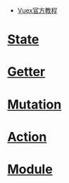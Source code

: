 * [Vuex官方教程](https://vuex.vuejs.org/zh/guide/state.html)

# [State](https://vuex.vuejs.org/zh/guide/state.html)

# [Getter](https://vuex.vuejs.org/zh/guide/getters.html)

# [Mutation](https://vuex.vuejs.org/zh/guide/mutations.html)

# [Action](https://vuex.vuejs.org/zh/guide/actions.html)

# [Module](https://vuex.vuejs.org/zh/guide/modules.html)

